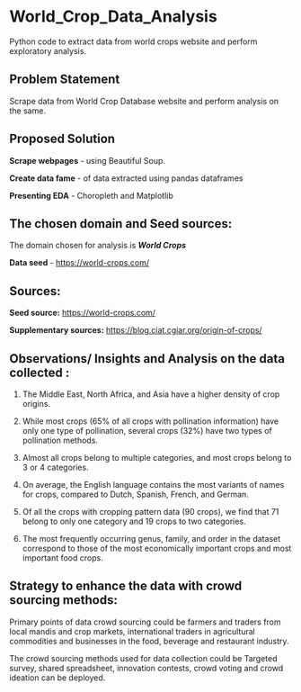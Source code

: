 # World_Crop_Data_Analysis
Python code to extract data from world crops website and perform exploratory analysis.

## **Problem Statement** 
Scrape data from World Crop Database website and perform analysis on the same.

## **Proposed Solution** 

**Scrape webpages** - using Beautiful Soup.

**Create data fame** - of data extracted using pandas dataframes

**Presenting EDA** - Choropleth and Matplotlib

## The chosen domain and Seed sources:  

The domain chosen for analysis is ***World Crops***  

**Data seed** - https://world-crops.com/ 

## **Sources:** 

**Seed source:** https://world-crops.com/ 

**Supplementary sources:**  https://blog.ciat.cgiar.org/origin-of-crops/ 

## **Observations/ Insights and Analysis on the data collected :** 

1. The Middle East, North Africa, and Asia have a higher density of crop origins. 

2. While most crops (65% of all crops with pollination information) have only one type of pollination, several crops (32%) have two types of pollination methods. 

3. Almost all crops belong to multiple categories, and most crops belong to 3 or 4 categories. 

4. On average, the English language contains the most variants of names for crops, compared to Dutch, Spanish, French, and German. 

5. Of all the crops with cropping pattern data (90 crops), we find that 71 belong to only one category and 19 crops to two categories. 

6. The most frequently occurring genus, family, and order in the dataset correspond to those of the most economically important crops and most important food crops. 

## **Strategy to enhance the data with crowd sourcing methods:** 

Primary points of data crowd sourcing could be farmers and traders from local mandis and crop markets, international traders in agricultural commodities and businesses in the food, beverage and restaurant industry.  

The crowd sourcing methods used for data collection could be Targeted survey, shared spreadsheet, innovation contests, crowd voting and crowd ideation can be deployed.